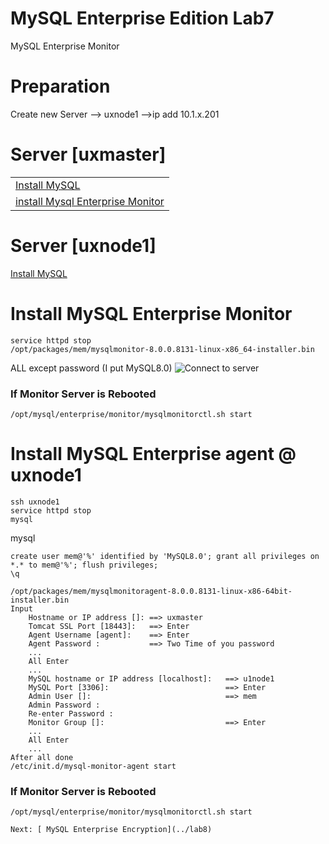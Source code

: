 # MySQL Enterprise Edition Lab7
MySQL Enterprise Monitor

# Preparation
Create new Server --> uxnode1
                    -->ip add 10.1.x.201

# Server [uxmaster]
||
|--------------------------|
| [Install MySQL](../lab1)
|[install Mysql Enterprise Monitor](../lab7#install-mysql-enterprise-monitor)

# Server [uxnode1]
[Install MySQL](../lab1) 

# Install MySQL Enterprise Monitor
```
service httpd stop
/opt/packages/mem/mysqlmonitor-8.0.0.8131-linux-x86_64-installer.bin
```
ALL <ENTER> except password (I put MySQL8.0)
![Connect to server](https://uxmaster:18443)

### If Monitor Server is Rebooted 
```
/opt/mysql/enterprise/monitor/mysqlmonitorctl.sh start
```


# Install MySQL Enterprise agent @ uxnode1
```
ssh uxnode1
service httpd stop
mysql
```
mysql
```
create user mem@'%' identified by 'MySQL8.0'; grant all privileges on *.* to mem@'%'; flush privileges;
\q
````
```
/opt/packages/mem/mysqlmonitoragent-8.0.0.8131-linux-x86-64bit-installer.bin
Input 
    Hostname or IP address []: ==> uxmaster
    Tomcat SSL Port [18443]:   ==> Enter
    Agent Username [agent]:    ==> Enter
    Agent Password :           ==> Two Time of you password     
    ...
    All Enter 
    ...
    MySQL hostname or IP address [localhost]:   ==> u1node1
    MySQL Port [3306]:                          ==> Enter
    Admin User []:                              ==> mem
    Admin Password :                            
    Re-enter Password :
    Monitor Group []:                           ==> Enter
    ...
    All Enter 
    ...
After all done 
/etc/init.d/mysql-monitor-agent start
```


### If Monitor Server is Rebooted 
```
/opt/mysql/enterprise/monitor/mysqlmonitorctl.sh start
```

















```
Next: [ MySQL Enterprise Encryption](../lab8) 